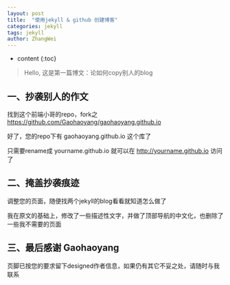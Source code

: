 ```yaml
---
layout: post
title:  "使用jekyll & github 创建博客"
categories: jekyll
tags: jekyll
author: ZhangWei
---
```


* content
{:toc}

> Hello, 这是第一篇博文：论如何copy别人的blog

## 一、抄袭别人的作文

找到这个前端小哥的repo，fork之 https://github.com/Gaohaoyang/gaohaoyang.github.io

好了，您的repo下有 gaohaoyang.github.io 这个库了

只需要rename成 yourname.github.io 就可以在 http://yourname.github.io 访问了

## 二、掩盖抄袭痕迹

调整您的页面，随便找两个jekyll的blog看看就知道怎么做了

我在原文的基础上，修改了一些描述性文字，并做了顶部导航的中文化，也删除了一些我不需要的页面

## 三、最后感谢 Gaohaoyang

页脚已按您的要求留下designed作者信息，如果仍有其它不妥之处，请随时与我联系